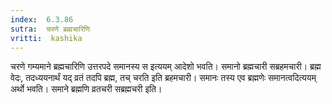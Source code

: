 ```yaml
---
index:  6.3.86
sutra:  चरणे ब्रह्मचारिणि
vritti:  kashika 
---
```


चरणे गम्यमाने ब्रह्मचारिणि उत्तरपदे समानस्य स इत्ययम् आदेशो भवति। समानो ब्रह्मचारी सब्रहमचारी। ब्रह्म वेदः, तदध्ययनार्थं यद् व्रतं तदपि ब्रह्म, तच् चरति इति ब्रहमचारी। समानः तस्य एव ब्रह्मणेः समानत्वदित्ययम् अर्थो भवति। समाने ब्रह्मणि व्रतचरी सब्रह्मचरी इति।

